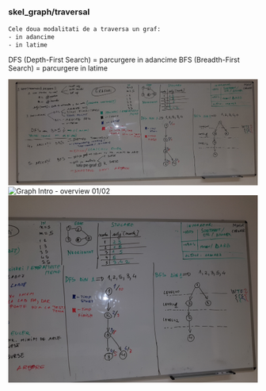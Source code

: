 ### skel_graph/traversal
	
	Cele doua modalitati de a traversa un graf:
	- in adancime 
	- in latime   

DFS (Depth-First Search)   = parcurgere in adancime
BFS (Breadth-First Search) = parcurgere in latime

![Graph Intro - overview](_lab/traversal-01.jpg)
![Graph Intro - overview 01/02](_lab/traversal-02.jpg)
![Graph Intro - overview 02/02](_lab/traversal-03.jpg)